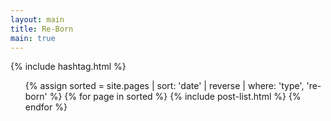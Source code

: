 ```yaml
---
layout: main
title: Re-Born
main: true
---
```


<div class="loading-animation">

{% include hashtag.html %}

<ul class="catalogue">
{% assign sorted = site.pages | sort: 'date' | reverse | where: 'type', 're-born' %}
{% for page in sorted %}
{% include post-list.html %}
{% endfor %}
</ul>
</div>

